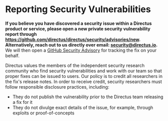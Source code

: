 # Reporting Security Vulnerabilities

**If you believe you have discovered a security issue within a Directus product or service, please open a new private
security vulnerability report through https://github.com/directus/directus/security/advisories/new. Alternatively, reach
out to us directly over email: [security@directus.io](mailto:security@directus.io).** We will then open a
[GitHub Security Advisory](https://github.com/directus/directus/security/advisories) for tracking the fix on your
behalf.

Directus values the members of the independent security research community who find security vulnerabilities and work
with our team so that proper fixes can be issued to users. Our policy is to credit all researchers in the fix's release
notes. In order to receive credit, security researchers must follow responsible disclosure practices, including:

- They do not publish the vulnerability prior to the Directus team releasing a fix for it
- They do not divulge exact details of the issue, for example, through exploits or proof-of-concepts
